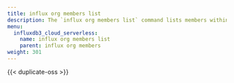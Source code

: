```yaml
---
title: influx org members list
description: The `influx org members list` command lists members within an organization in InfluxDB.
menu:
  influxdb3_cloud_serverless:
    name: influx org members list
    parent: influx org members
weight: 301
---
```


{{< duplicate-oss >}}
